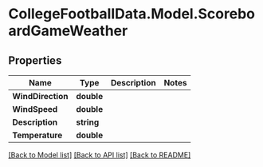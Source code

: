 # CollegeFootballData.Model.ScoreboardGameWeather

## Properties

Name | Type | Description | Notes
------------ | ------------- | ------------- | -------------
**WindDirection** | **double** |  | 
**WindSpeed** | **double** |  | 
**Description** | **string** |  | 
**Temperature** | **double** |  | 

[[Back to Model list]](../../README.md#documentation-for-models) [[Back to API list]](../../README.md#documentation-for-api-endpoints) [[Back to README]](../../README.md)

